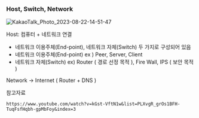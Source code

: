 ### Host, Switch, Network
![KakaoTalk_Photo_2023-08-22-14-51-47](https://github.com/olzlgur/CS_STUDY/assets/77485914/b3cfdc03-3972-4eca-907a-b60d26b15361)

Host: 컴퓨터 + 네트워크 연결 
- 네트워크 이용주체(End-point), 네트워크 자체(Switch)  두 가지로 구성되어 있음
- 네트워크 이용주체(End-point) ex ) Peer, Server, Client
- 네트워크 자체(Switch) ex) Router ( 경로 선정 목적 ), Fire Wall, IPS ( 보안 목적 )

Network
→ Internet ( Router + DNS )

참고자료
```
https://www.youtube.com/watch?v=kGst-VftN1w&list=PLXvgR_grOs1BFH-TuqFsfHqbh-gpMbFoy&index=3
```
